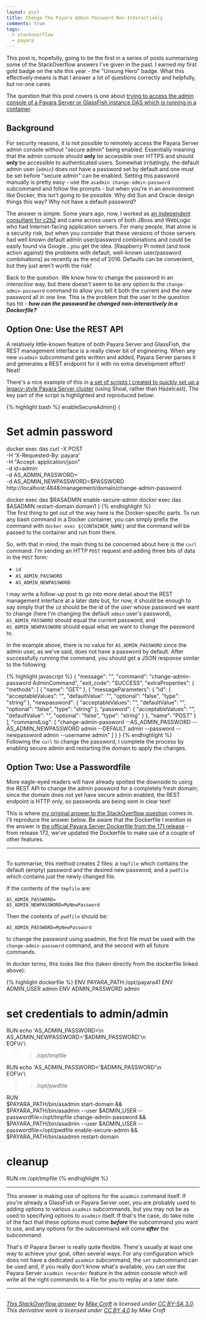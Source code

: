 ```yaml
---
layout: post
title: Change The Payara Admin Password Non-Interactively
comments: true
tags: 
  - stackoverflow
  - payara
---
```


This post is, hopefully, going to be the first in a series of posts summarising some of the StackOverflow answers I've given in the past. I earned my first gold badge on the site this year - the "Unsung Hero" badge. What this effectively means is that I answer a lot of questions correctly and helpfully, but no-one cares.

The question that this post covers is one about [trying to access the admin console of a Payara Server or GlassFish instance DAS which is running in a container](https://stackoverflow.com/questions/42773521/secure-admin-must-be-enabled-to-access-the-das-remotely-acess-glassfish-admin).

## Background
For security reasons, it is not possible to remotely access the Payara Server admin console without "secure admin" being enabled. Essentially meaning that the admin console should **only** be accessible over HTTPS and should **only** be accessible to authenticated users. Somewhat irritatingly, the default admin user (`admin`) does not have a password set by default and one must be set before "secure admin" can be enabled. Setting this password manually is pretty easy - use the `asadmin change-admin-password` subcommand and follow the prompts - but when you're in an environment like Docker, this isn't going to be possible. Why did Sun and Oracle design things this way? Why not have a default password?

The answer is simple. Some years ago, now, I worked as [an independent consultant for c2b2](https://www.c2b2.co.uk/) and came across users of both JBoss and WebLogic who had Internet-facing application servers. For many people, that alone is a security risk, but when you consider that these versions of those servers had well known default admin user/password combinations and could be easily found via Google...you get the idea. [Raspberry Pi noted (and took action against) the problems with default, well-known user/password combinations] as recently as the end of 2016. Defaults can be convenient, but they just aren't worth the risk!

Back to the question. We know how to change the password in an *interactive* way, but there doesn't seem to be any option to the `change-admin-password` command to allow you tell it both the current and the new password all in one line. This is the problem that the user in the question has hit - ***how can the password be changed non-interactively in a Dockerfile?***

## Option One: Use the REST API
A relatively little-known feature of both Payara Server and GlassFish, the REST management interface is a really clever bit of engineering. When any new `asadmin` subcommand gets written and added, Payara Server parses it and generates a REST endpoint for it with no extra development effort! Neat!

There's a nice example of this in [a set of scripts I created to quickly set up a legacy-style Payara Server cluster](https://github.com/mikecroft/payara-docker-cluster/blob/master/run-cluster.sh#L61-L76) (using Shoal, rather than Hazelcast). The key part of the script is highlighted and reproduced below:

{% highlight bash %}
enableSecureAdmin() {

# Set admin password
docker exec das curl  -X POST \
    -H 'X-Requested-By: payara' \
    -H "Accept: application/json" \
    -d id=admin \
    -d AS_ADMIN_PASSWORD= \
    -d AS_ADMIN_NEWPASSWORD=$PASSWORD \
    http://localhost:4848/management/domain/change-admin-password
    
docker exec das $RASADMIN enable-secure-admin
docker exec das $ASADMIN restart-domain domain1
}
{% endhighlight %}
&nbsp;  
The first thing to get out of the way here is the Docker-specific parts. To run any bash command in a Docker container, you can simply prefix the command with `docker exec ${CONTAINER_NAME}` and the command will be passed to the container and run from there.

So, with that in mind, the main thing to be concerned about here is the `curl` command. I'm sending an HTTP `POST` request and adding three bits of data in the `POST` form:

* `id`
* `AS_ADMIN_PASSWORD`
* `AS_ADMIN_NEWPASSWORD`

I may write a follow-up post to go into more detail about the REST management interface at a later date but, for now, it should be enough to say simply that the `id` should be the id of the user whose password we want to change (here I'm changing the default `admin` user's password), `AS_ADMIN_PASSWORD` should equal the current password, and `AS_ADMIN_NEWPASSWORD` should equal what we want to change the password to.

In the example above, there is no value for `AS_ADMIN_PASSWORD` since the admin user, as we've said, does not have a password by default. After successfully running the command, you should get a JSON response similar to the following:

{% highlight javascript %}
{
  "message": "",
  "command": "change-admin-password AdminCommand",
  "exit_code": "SUCCESS",
  "extraProperties": {
    "methods": [
      {
        "name": "GET"
      },
      {
        "messageParameters": {
          "id": {
            "acceptableValues": "",
            "defaultValue": "",
            "optional": "false",
            "type": "string"
          },
          "newpassword": {
            "acceptableValues": "",
            "defaultValue": "",
            "optional": "false",
            "type": "string"
          },
          "password": {
            "acceptableValues": "",
            "defaultValue": "",
            "optional": "false",
            "type": "string"
          }
        },
        "name": "POST"
      }
    ],
    "commandLog": [
      "change-admin-password --AS_ADMIN_PASSWORD  --AS_ADMIN_NEWPASSWORD admin
      --DEFAULT admin --password  --newpassword admin --username admin"
    ]
  }
}
{% endhighlight %}
&nbsp;  
Following the `curl` to change the password, I complete the process by enabling secure admin and restarting the domain to apply the changes.

## Option Two: Use a Passwordfile
More eagle-eyed readers will have already spotted the downside to using the REST API to change the admin password for a completely fresh domain; since the domain does not yet have secure admin enabled, the REST endpoint is HTTP only, so passwords are being sent in clear text!

This is where [my original answer to the StackOverflow question](https://stackoverflow.com/questions/42773521/secure-admin-must-be-enabled-to-access-the-das-remotely-acess-glassfish-admin/42774130#42774130) comes in. I'll reproduce the answer below. Be aware that the Dockerfile I mention in the answer is [the official Payara Server Dockerfile from the 171 release](https://github.com/payara/docker-payaraserver-full/blob/171.1/Dockerfile) - from release 172, we've updated the Dockerfile to make use of a couple of other features.

---
&nbsp;  
To summarise, this method creates 2 files: a `tmpfile` which contains the default (empty) password and the desired new password, and a `pwdfile` which contains just the newly changed file.

If the contents of the `tmpfile` are:

```
AS_ADMIN_PASSWORD=
AS_ADMIN_NEWPASSWORD=MyNewPassword
```

Then the contents of `pwdfile` should be:

```
AS_ADMIN_PASSWORD=MyNewPassword
```

to change the password using asadmin, the first file must be used with the `change-admin-password` command, and the second with all future commands.

In docker terms, this looks like this (taken directly from the dockerfile linked above):

{% highlight dockerfile %}
ENV PAYARA_PATH /opt/payara41
ENV ADMIN_USER admin
ENV ADMIN_PASSWORD admin

# set credentials to admin/admin 

RUN echo 'AS_ADMIN_PASSWORD=\n\
AS_ADMIN_NEWPASSWORD='$ADMIN_PASSWORD'\n\
EOF\n'\
>> /opt/tmpfile

RUN echo 'AS_ADMIN_PASSWORD='$ADMIN_PASSWORD'\n\
EOF\n'\
>> /opt/pwdfile

RUN \
 $PAYARA_PATH/bin/asadmin start-domain && \
 $PAYARA_PATH/bin/asadmin --user $ADMIN_USER --passwordfile=/opt/tmpfile change-admin-password && \
 $PAYARA_PATH/bin/asadmin --user $ADMIN_USER --passwordfile=/opt/pwdfile enable-secure-admin && \
 $PAYARA_PATH/bin/asadmin restart-domain

# cleanup
RUN rm /opt/tmpfile
{% endhighlight %}
&nbsp;  

---

This answer is making use of options for the `asadmin` command itself. If you're already a GlassFish or Payara Server user, you are probably used to adding options to various `asadmin` subcommands, but you may not be as used to specifying options to `asadmin` itself. If that's the case, do take note of the fact that these options must come ***before*** the subcommand you want to use, and any options for the subcommand will come ***after*** the subcommand.

That's it! Payara Server is really quite flexible. There's usually at least one way to achieve your goal, often several ways. For any configuration which does not have a dedicated `asadmin` subcommand, the `set` subcommand can be used and, if you really don't know what's available, you can use the Payara Server `asadmin recorder` feature in the admin console which will write all the right commands to a file for you to replay at a later date.
&nbsp;  

---

&nbsp;  
*[This StackOverflow answer](https://stackoverflow.com/a/42774130/212224) by [Mike Croft](https://stackoverflow.com/users/212224/mike) is licensed under [CC BY-SA 3.0](https://creativecommons.org/licenses/by-sa/3.0/). This derivative work is licensed under [CC BY 4.0](https://creativecommons.org/licenses/by/4.0/) by Mike Croft*
